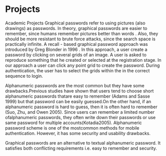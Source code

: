 # Projects
Academic Projects
Graphical passwords refer to using pictures (also drawings) as passwords. In theory, graphical passwords are easier to remember, since humans remember pictures better
than words . Also, they should be more resistant to brute force attacks, since the search space is practically infinite. A recall - based graphical password approach 
was introduced by Greg Blonder in 1996 . In this approach, a user create a password by clicking on several grids of an image. A user is asked to reproduce something
that he created or selected at the registration stage. In our approach a user can click any point grid to create the password. During authentication, the user has to 
select the grids within the in the correct sequence to
login.


Alphanumeric passwords are the most common but they have some drawbacks.Previous studies have shown that users tend to choose short alphanumeric passwords thatare 
easy to remember (Adams and Sasse 1999) but that password can be easily guessed.On the other hand, if an alphanumeric password is hard to guess, then it is often 
hard to remember (Suo, Zhu, and Owen 2005). Since users can remember a limited number ofalphanumeric passwords, they often write down their passwords or use same 
password for multiple accounts(Kotadia2005). Alphanumeric password scheme is one of the mostcommon methods for mobile authentication. However, it has some security 
and usability drawbacks.

Graphical passwords are an alternative to textual alphanumeric password. It satisfies both conflicting requirements i.e. easy to remember and security.

